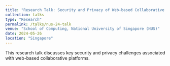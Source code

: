 ```yaml
---
title: "Research Talk: Security and Privacy of Web-based Collaborative Platforms"
collection: talks
type: "Research"
permalink: /talks/nus-24-talk
venue: "School of Computing, National University of Singapore (NUS)"
date: 2024-05-26
location: "Singapore"
---
```


This research talk discusses key security and privacy challenges associated with web-based collaborative platforms.
